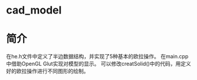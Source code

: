 # cad_model

# 简介
在he.h文件中定义了半边数据结构，并实现了5种基本的欧拉操作。
在main.cpp中借助OpenGL Glut实现对模型的显示。
可以修改creatSolid()中的代码，用定义好的欧拉操作进行不同图形的绘制。

